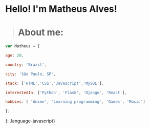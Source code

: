 # Hello! I'm Matheus Alves!

><h1>About me:


```javascript
var Matheus = {

age: 20,

country: 'Brazil',

city: 'São Paulo, SP',

stack: ['HTML','CSS','Javascript','MySQL'],

interestedIn: ['Python', 'Flask', 'Django', 'React'],

hobbies: [ 'Anime', 'Learning programming', 'Games', 'Music']

};
 ```
 
{: .language-javascript}
